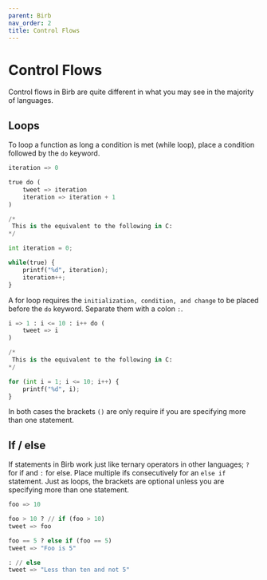 ```yaml
---
parent: Birb
nav_order: 2
title: Control Flows
---
```


# Control Flows

Control flows in Birb are quite different in what you may see in the majority of languages.

## Loops

To loop a function as long a condition is met (while loop), place a condition followed by the `do` keyword.
```python
iteration => 0

true do (
    tweet => iteration
    iteration => iteration + 1
)

/*
 This is the equivalent to the following in C:
*/

int iteration = 0;

while(true) {
    printf("%d", iteration);
    iteration++;
}
```

A for loop requires the `initialization, condition, and change` to be placed before the `do` keyword. Separate them with a colon `:`.

```python
i => 1 : i <= 10 : i++ do (
    tweet => i
)

/*
 This is the equivalent to the following in C:
*/

for (int i = 1; i <= 10; i++) {
    printf("%d", i);
}
```

In both cases the brackets `()` are only require if you are specifying more than one statement.

## If / else

If statements in Birb work just like ternary operators in other languages; `?` for if and `:` for else. Place multiple ifs consecutively for an `else if` statement. Just as loops, the brackets are optional unless you are specifying more than one statement.

```python
foo => 10

foo > 10 ? // if (foo > 10)
tweet => foo

foo == 5 ? else if (foo == 5)
tweet => "Foo is 5"

: // else
tweet => "Less than ten and not 5"
```

